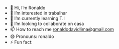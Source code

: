 - 👋 Hi, I’m Ronaldo 
- 👀 I’m interested in trabalhar
- 🌱 I’m currently learning T.I
- 💞️ I’m looking to collaborate on casa
- 📫 How to reach me  ronaldodavidlima@gmail.com
- 😄 Pronouns: ronaldo
- ⚡ Fun fact: 

<!---
davidzx07/davidzx07 is a ✨ special ✨ repository because its `README.md` (this file) appears on your GitHub profile.
You can click the Preview link to take a look at your changes.
--->
